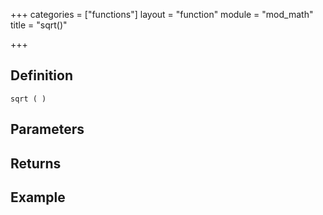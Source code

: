 +++
categories = ["functions"]
layout = "function"
module = "mod_math"
title = "sqrt()"

+++

## Definition

    sqrt ( )

## Parameters

## Returns

## Example
